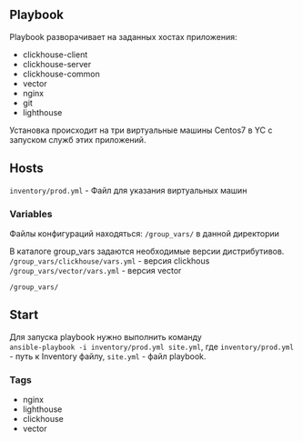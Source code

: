 ## Playbook

Playbook разворачивает на заданных хостах приложения:
- сlickhouse-client
- clickhouse-server
- clickhouse-common
- vector
- nginx
- git
- lighthouse
  
Установка происходит на три виртуальные машины Centos7 в YC с запуском служб этих приложений. 

## Hosts

```inventory/prod.yml``` - Файл для указания виртуальных машин


### Variables
Файлы конфигураций находяться:
```/group_vars/``` в данной директории

В каталоге group_vars задаются необходимые версии дистрибутивов.
```/group_vars/clickhouse/vars.yml``` -  версия clickhous         
```/group_vars/vector/vars.yml``` -   версия vector 

```/group_vars/```   
## Start   

Для запуска playbook нужно выполнить команду    
```ansible-playbook -i inventory/prod.yml site.yml```, где ```inventory/prod.yml``` - путь к Inventory файлу, ```site.yml``` - файл playbook.

### Tags

- nginx
- lighthouse
- clickhouse
- vector
